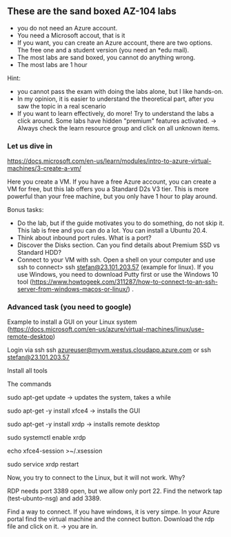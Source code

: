 ## These are the sand boxed AZ-104 labs

- you do not need an Azure account.
- You need a Microsoft accout, that is it
- If you want, you can create an Azure account, there are two options. The free one and a student version (you need an *edu mail).
- The most labs are sand boxed, you cannot do anything wrong.
- The most labs are 1 hour

Hint:
- you cannot pass the exam with doing the labs alone, but I like hands-on.
- In my opinion, it is easier to understand the theoretical part, after you saw the topic in a real scenario
- If you want to learn effectively, do more! Try to understand the labs a click around. Some labs have hidden "premium" features activated. -> Always check the learn resource group and click on all unknown items. 

### Let us dive in

https://docs.microsoft.com/en-us/learn/modules/intro-to-azure-virtual-machines/3-create-a-vm/

Here you create a VM. If you have a free Azure account, you can create a VM for free, but this lab offers you a Standard D2s V3 tier. This is more powerful than your free machine, but you only have 1 hour to play around.

Bonus tasks:
- Do the lab, but if the guide motivates you to do something, do not skip it. This lab is free and you can do a lot. You can install a Ubuntu 20.4. 
- Think about inbound port rules. What is a port? 
- Discover the Disks section. Can you find details about Premium SSD vs Standard HDD?
- Connect to your VM with ssh. Open a shell on your computer and use ssh to connect> ssh stefan@23.101.203.57 (example for linux). If you use Windows, you need to download Putty first or use the Windows 10 tool (https://www.howtogeek.com/311287/how-to-connect-to-an-ssh-server-from-windows-macos-or-linux/)
. 

### Advanced task (you need to google)
Example to install a GUI on your Linux system (https://docs.microsoft.com/en-us/azure/virtual-machines/linux/use-remote-desktop)

Login via ssh
ssh azureuser@myvm.westus.cloudapp.azure.com or ssh stefan@23.101.203.57

Install all tools

The commands

sudo apt-get update  -> updates the system, takes a while

sudo apt-get -y install xfce4   -> installs the GUI

sudo apt-get -y install xrdp  -> installs remote desktop

sudo systemctl enable xrdp

echo xfce4-session >~/.xsession

sudo service xrdp restart

Now, you try to connect to the Linux, but it will not work. Why?

RDP needs port 3389 open, but we allow only port 22.
Find the network tap (test-ubunto-nsg) and add 3389.

Find a way to connect. If you have windows, it is very simpe. In your Azure portal find the virtual machine and the connect button. Download the rdp file and click on it. -> you are in.
